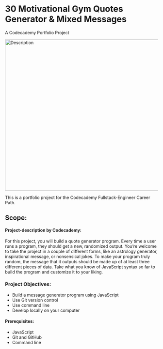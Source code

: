 # 30 Motivational Gym Quotes Generator & Mixed Messages

A Codecademy Portfolio Project  

<img src="https://www.pixelstalk.net/wp-content/uploads/images6/Fitness-HD-Wallpaper-Computer.jpg" alt="Description" width="1000" height="500">

This is a portfolio project for the Codecademy Fullstack-Engineer Career Path.


## Scope:
#### Project-description by Codecademy:

For this project, you will build a quote generator program. Every time a user runs a program, they should get a new, randomized output. You’re welcome to take the project in a couple of different forms, like an astrology generator, inspirational message, or nonsensical jokes. To make your program truly random, the message that it outputs should be made up of at least three different pieces of data. Take what you know of JavaScript syntax so far to build the program and customize it to your liking.

### Project Objectives:
+ Build a message generator program using JavaScript
+ Use Git version control
+ Use command line
+ Develop locally on your computer
#### Prerequisites:
+ JavaScript
+ Git and GitHub
+ Command line
